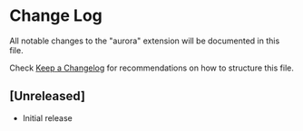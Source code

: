 # Change Log

All notable changes to the "aurora" extension will be documented in this file.

Check [Keep a Changelog](http://keepachangelog.com/) for recommendations on how to structure this file.

## [Unreleased]

- Initial release
